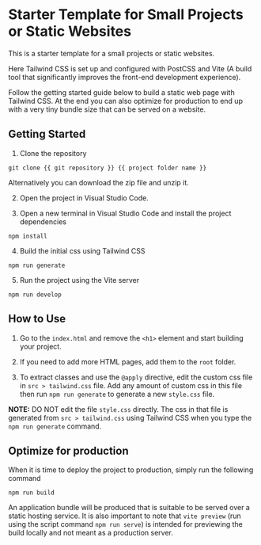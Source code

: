 # Starter Template for Small Projects or Static Websites

This is a starter template for a small projects or static websites.

Here Tailwind CSS is set up and configured with PostCSS and Vite (A build tool that significantly improves the front-end development experience).

Follow the getting started guide below to build a static web page with Tailwind CSS. At the end you can also optimize for production to end up with a very tiny bundle size that can be served on a website.

## Getting Started

1. Clone the repository

```
git clone {{ git repository }} {{ project folder name }}
```

Alternatively you can download the zip file and unzip it.

2. Open the project in Visual Studio Code.

3. Open a new terminal in Visual Studio Code and install the project dependencies

```
npm install
```

4. Build the initial css using Tailwind CSS

```
npm run generate
```

5. Run the project using the Vite server

```
npm run develop
```

## How to Use

1. Go to the `index.html` and remove the `<h1>` element and start building your project.

2. If you need to add more HTML pages, add them to the `root` folder.

3. To extract classes and use the `@apply` directive, edit the custom css file in `src > tailwind.css` file. Add any amount of custom css in this file then run `npm run generate` to generate a new `style.css` file.

**NOTE:** DO NOT edit the file `style.css` directly. The css in that file is generated from `src > tailwind.css` using Tailwind CSS when you type the `npm run generate` command.

## Optimize for production

When it is time to deploy the project to production, simply run the following command

```
npm run build
```

An application bundle will be produced that is suitable to be served over a static hosting service. It is also important to note that `vite preview` (run using the script command `npm run serve`) is intended for previewing the build locally and not meant as a production server.
